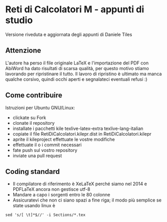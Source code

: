 Reti di Calcolatori M - appunti di studio
=========================================

Versione riveduta e aggiornata degli appunti di Daniele Tiles

Attenzione
----------

L'autore ha perso il file originale LaTeX e l'importazione del PDF con AbiWord
ha dato risultati di scarsa qualità, per questo motivo stiamo lavorando per
ripristinare il tutto. Il lavoro di ripristino è ultimato ma manca qualche
corsivo, quindi occhi aperti e segnalateci eventuali refusi :)

Come contribuire
----------------

Istruzioni per Ubuntu GNU/Linux:
* clickate su Fork
* clonate il repository
* installate i pacchetti kile texlive-latex-extra texlive-lang-italian
* copiate il file RetiDiCalcolatori.kilepr.dist in RetiDiCalcolatori.kilepr
* aprite il kileproject effettuate le vostre modifiche
* effettuate il o i commit necessari
* fate push sul vostro repository
* inviate una pull request

Coding standard
----------------
* Il compilatore di riferimento è XeLaTeX perché siamo nel 2014 e PDFLaTeX
ancora non gestisce utf-8
* Mandare a capo i sorgenti entro le 80 colonne
* Assicuratevi che non ci siano spazi a fine riga; il modo più semplice se
state usando linux è

```
sed 's/[ \t]*$//' -i Sections/*.tex
```
